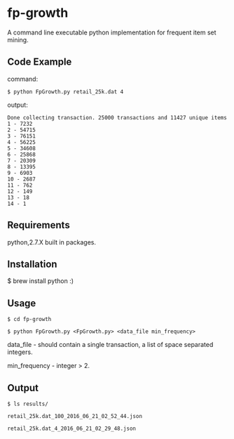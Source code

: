 # fp-growth
A command line executable python implementation for frequent item set mining. 

## Code Example
command:

    $ python FpGrowth.py retail_25k.dat 4
    
output:


    Done collecting transaction. 25000 transactions and 11427 unique items
    1 - 7232
    2 - 54715
    3 - 76151
    4 - 56225
    5 - 34608
    6 - 25868
    7 - 20309
    8 - 13395
    9 - 6903
    10 - 2687
    11 - 762
    12 - 149
    13 - 18
    14 - 1
    
    
## Requirements

  python,2.7.X built in packages.
  
  
## Installation
  
  $ brew install python :)
  
## Usage
    
    $ cd fp-growth
    
    $ python FpGrowth.py <FpGrowth.py> <data_file min_frequency>
  
data_file - should contain a single transaction, a list of space separated integers.

min_frequency - integer > 2.


## Output

    $ ls results/
    
    retail_25k.dat_100_2016_06_21_02_52_44.json
    
    retail_25k.dat_4_2016_06_21_02_29_48.json




